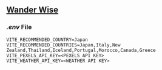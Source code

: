 ## [Wander Wise](#)

### ***.env*** File
```
VITE_RECOMMENDED_COUNTRY=Japan
VITE_RECOMMENDED_COUNTRIES=Japan,Italy,New Zealand,Thailand,Iceland,Portugal,Morocco,Canada,Greece
VITE_PEXELS_API_KEY=<PEXELS API KEY>
VITE_WEATHER_API_KEY=<WEATHER API KEY>
```
